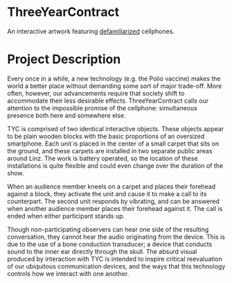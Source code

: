 # ThreeYearContract
An interactive artwork featuring
[defamiliarized](http://www.blackwellreference.com/public/tocnode?id=g9781405183123_chunk_g97814051831236_ss1-1) cellphones.

# Project Description
Every once in a while, a new technology (e.g. the Polio vaccine) makes
the world a better place without demanding some sort of major trade-off.
More often, however, our advancements require that society shift to
accommodate their less desirable effects. ThreeYearContract calls our
attention to the impossible promise of the cellphone: simultaneous
presence both here and somewhere else.

TYC is comprised of two identical interactive objects. These objects
appear to be plain wooden blocks with the basic proportions of an
oversized smartphone. Each unit is placed in the center of a small
carpet that sits on the ground, and these carpets are installed in two
separate public areas around Linz. The work is battery operated, so the
location of these installations is quite flexible and could even change
over the duration of the show.

When an audience member kneels on a carpet and places their forehead
against a block, they activate the unit and cause it to make a call to
its counterpart. The second unit responds by vibrating, and can be
answered when another audience member places their forehead against it.
The call is ended when either participant stands up.

Though non-participating observers can hear one side of the resulting
conversation, they cannot hear the audio originating from the device.
This is due to the use of a bone conduction transducer; a device that
conducts sound to the inner ear directly through the skull. The absurd
visual produced by interaction with TYC is intended to inspire critical
reevaluation of our ubiquitous communication devices, and the ways that
this technology controls how we interact with one another.